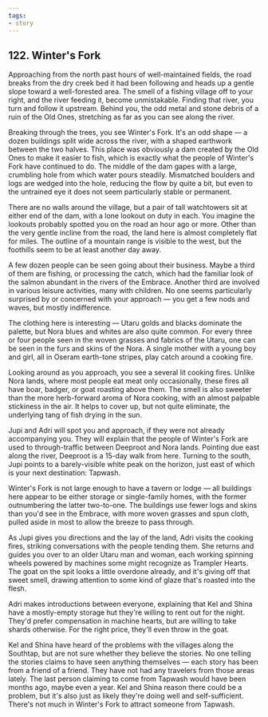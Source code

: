 ```yaml
---
tags:
- story
---
```


## 122. Winter's Fork

Approaching from the north past hours of well-maintained fields, the road breaks from the dry creek bed it had been following and heads up a gentle slope toward a well-forested area.
The smell of a fishing village off to your right, and the river feeding it, become unmistakable.
Finding that river, you turn and follow it upstream.
Behind you, the odd metal and stone debris of a ruin of the Old Ones, stretching as far as you can see along the river.

Breaking through the trees, you see Winter's Fork.
It's an odd shape — a dozen buildings split wide across the river, with a shaped earthwork between the two halves.
This place was obviously a dam created by the Old Ones to make it easier to fish, which is exactly what the people of Winter's Fork have continued to do.
The middle of the dam gapes with a large, crumbling hole from which water pours steadily.
Mismatched boulders and logs are wedged into the hole, reducing the flow by quite a bit, but even to the untrained eye it does not seem particularly stable or permanent.

There are no walls around the village, but a pair of tall watchtowers sit at either end of the dam, with a lone lookout on duty in each.
You imagine the lookouts probably spotted you on the road an hour ago or more.
Other than the very gentle incline from the road, the land here is almost completely flat for miles.
The outline of a mountain range is visible to the west, but the foothills seem to be at least another day away.

A few dozen people can be seen going about their business.
Maybe a third of them are fishing, or processing the catch, which had the familiar look of the salmon abundant in the rivers of the Embrace.
Another third are involved in various leisure activities, many with children.
No one seems particularly surprised by or concerned with your approach — you get a few nods and waves, but mostly indifference.

The clothing here is interesting — Utaru golds and blacks dominate the palette, but Nora blues and whites are also quite common.
For every three or four people seen in the woven grasses and fabrics of the Utaru, one can be seen in the furs and skins of the Nora.
A single mother with a young boy and girl, all in Oseram earth-tone stripes, play catch around a cooking fire. 

Looking around as you approach, you see a several lit cooking fires.
Unlike Nora lands, where most people eat meat only occasionally, these fires all have boar, badger, or goat roasting above them.
The smell is also sweeter than the more herb-forward aroma of Nora cooking, with an almost palpable stickiness in the air.
It helps to cover up, but not quite eliminate, the underlying tang of fish drying in the sun.

Jupi and Adri will spot you and approach, if they were not already accompanying you.
They will explain that the people of Winter's Fork are used to through-traffic between Deeproot and Nora lands.
Pointing due east along the river, Deeproot is a 15-day walk from here.
Turning to the south, Jupi points to a barely-visible white peak on the horizon, just east of which is your next destination: Tapwash.

Winter's Fork is not large enough to have a tavern or lodge — all buildings here appear to be either storage or single-family homes, with the former outnumbering the latter two-to-one.
The buildings use fewer logs and skins than you'd see in the Embrace, with more woven grasses and spun cloth, pulled aside in most to allow the breeze to pass through.

As Jupi gives you directions and the lay of the land, Adri visits the cooking fires, striking conversations with the people tending them.
She returns and guides you over to an older Utaru man and woman, each working spinning wheels powered by machines some might recognize as Trampler Hearts.
The goat on the spit looks a little overdone already, and it's giving off that sweet smell, drawing attention to some kind of glaze that's roasted into the flesh.

Adri makes introductions between everyone, explaining that Kel and Shina have a mostly-empty storage hut they're willing to rent out for the night.
They'd prefer compensation in machine hearts, but are willing to take shards otherwise.
For the right price, they'll even throw in the goat.

Kel and Shina have heard of the problems with the villages along the Southtap, but are not sure whether they believe the stories.
No one telling the stories claims to have seen anything themselves — each story has been from a friend of a friend. 
They have not had any travelers from those areas lately.
The last person claiming to come from Tapwash would have been months ago, maybe even a year.
Kel and Shina reason there could be a problem, but it's also just as likely they're doing well and self-sufficient.
There's not much in Winter's Fork to attract someone from Tapwash.
